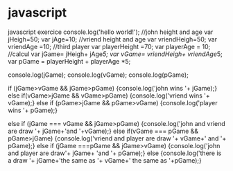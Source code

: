 # javascript
javascript exercice
console.log('hello world!');
//john height and age
var jHeigh=50;
var jAge=10;
//vriend height and age
var vriendHeigh=50;
var vriendAge =10;
//third player
var playerHeight =70;
var playerAge = 10;
//calcul
var  jGame= jHeigh+ jAge*5;
var vGame= vriendHeigh+ vriendAge*5;
var pGame = playerHeight + playerAge *5;

console.log(jGame);
console.log(vGame);
console.log(pGame);

if (jGame>vGame && jGame>pGame)
{console.log('john wins '+ jGame);}
else if(vGame>jGame && vGame>pGame)
{console.log('vriend wins '+ vGame);}
else if (pGame>jGame && pGame>vGame)
{console.log('player wins '+ pGame);}

else if (jGame === vGame && jGame>pGame) 
{console.log('john and vriend are draw '+ jGame+'and   '+vGame);}
else if(vGame === pGame && pGame>jGame)
{console.log('vriend and player are draw '+ vGame+' and '+ pGame);}
else if (jGame ===pGame && jGame>vGame)
  {console.log('john and player are draw'+ jGame+ 'and '+ pGame);}
else {console.log('there is a draw '+ jGame+'the same as '+
                  vGame+' the same as '+pGame);}

  
  


